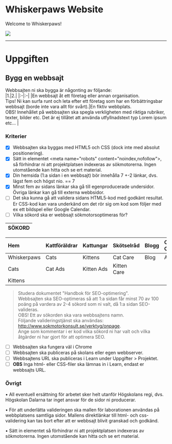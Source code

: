 # Whiskerpaws Website

Welcome to Whiskerpaws!

![](https://user-images.githubusercontent.com/12261439/156373232-9c423d4e-682a-4d6a-aeac-7192b61c6b0a.png)

---

# Uppgiften

## Bygg en webbsajt  

Webbsajten ni ska bygga är någonting av följande:  
|1.|2.|
|:-|:-|
|En webbsajt åt ett företag eller annan organisation.<br>Tips! Ni kan surfa runt och leta efter ett företag som har en förbättringsbar webbsajt (borde inte vara allt för svårt).|En fiktiv webbplats.<br>OBS! Innehållet på webbsajten ska spegla verkligheten med riktiga rubriker, texter, bilder etc. Det är ej tillåtet att använda utfyllnadstext typ Lorem ipsum etc…  |

### Kriterier  

- [X] Webbsajten ska byggas med HTML5 och CSS (dock inte med absolut positionering).  
- [X] Sätt in elementet \<meta name="robots" content="noindex,nofollow"\>, så förhindrar ni att projektplatsen indexeras av sökmotorerna. Ingen utomstående kan hitta och se ert material.  
- [X] Din hemsida (1:a sidan i en webbsajt) bör innehålla 7 +-2 länkar, dvs. lägst fem och högst nio. == 7
- [X] Minst fem av sidans länkar ska gå till egenproducerade undersidor. Övriga länkar kan gå till externa webbsidor.  
- [ ] Det ska kunna gå att validera sidans HTML5-kod med godkänt resultat. Er CSS-kod kan vara underkänd om det rör sig om kod som följer med ex ett bildspel eller Google Calendar.  
- [ ] Vilka sökord ska er webbsajt sökmotorsoptimeras för?

|SÖKORD|
|:-|

|Hem|Kattföräldrar|Kattungar|Skötselråd|Blogg|Om Oss|Kontakta Oss|
|:-|:-|:-|:-|:-|:-|:-|
Whiskerpaws|Cats|Kittens|Cat Care|Blog|About|Contact
Cats|Cat Ads|Kitten Ads|Kitten Care|||
Kittens||||||

> Studera dokumentet "Handbok för SEO-optimering".  
> Webbsajten ska SEO-optimeras så att 1:a sidan får minst 70 av 100 poäng på vardera av 2-4 sökord som ni valt, då 1:a sidan SEO-valideras.  
> OBS! Ett av sökorden ska vara webbsajtens namn.  
> Följande valideringstjänst ska användas: http://www.sokmotorkonsult.se/verktyg/onpage.  
> Ange som kommentar i er kod vilka sökord ni har valt och vilka åtgärder ni har gjort för att optimera SEO.  

- [ ] Webbsajten ska fungera väl i Chrome  
- [ ] Webbsajten ska publiceras på skolans eller egen webbserver.  
- [ ] Webbsajtens URL ska publiceras i Learn under Uppgifter > Projektet.  
- [ ] __OBS__ Inga html- eller CSS-filer ska lämnas in i Learn, endast er webbsajts URL.  

### Övrigt  

• All eventuell ersättning för arbetet sker helt utanför Högskolans regi, dvs. Högskolan Dalarna tar inget ansvar för de sidor ni producerar.  

• För att underlätta valideringen ska mallen för laborationen användas på webbplatsens samtliga sidor. Mallens direktlänkar till html- och css-validering kan tas bort efter att er webbsajt blivit granskad och godkänd.  

• Sätt in elementet så förhindrar ni att projektplatsen indexeras av sökmotorerna. Ingen utomstående kan hitta och se ert material. 
